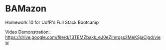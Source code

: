 # BAMazon
Homework 10 for UofR's Full Stack Bootcamp

Video Demonstration: https://drive.google.com/file/d/13TEMZbakk_eJ0eZimrgss2MeKSjaCjgd/view
